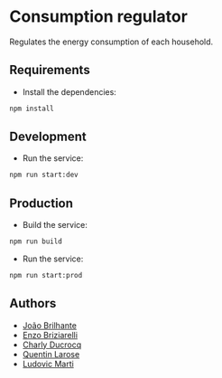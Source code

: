 # Consumption regulator

Regulates the energy consumption of each household.

## Requirements

- Install the dependencies:

```bash
npm install
```

## Development

- Run the service:

```bash
npm run start:dev
```

## Production

- Build the service:

```bash
npm run build
```

- Run the service:

```bash
npm run start:prod
```

## Authors

- [João Brilhante](https://github.com/JoaoBrlt)
- [Enzo Briziarelli](https://github.com/enbriziare)
- [Charly Ducrocq](https://github.com/CharlyDucrocq)
- [Quentin Larose](https://github.com/QuentinLarose)
- [Ludovic Marti](https://github.com/LudovicMarti)
